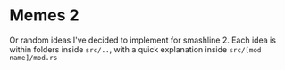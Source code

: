 # Memes 2
Or random ideas I've decided to implement for smashline 2. Each idea is within folders inside `src/..`, with a quick explanation inside `src/[mod name]/mod.rs`
